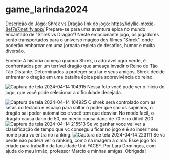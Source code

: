 # game_larinda2024
Descrição do Jogo: Shrek vs Dragão
link do jogo: https://idyllic-moxie-8ef7e7.netlify.app/
Prepare-se para uma aventura épica no mundo encantado de "Shrek vs Dragão"! Neste emocionante jogo, os jogadores serão transportados para o universo mágico dos filmes "Shrek", onde poderão embarcar em uma jornada repleta de desafios, humor e muita diversão.

Enredo:
A história começa quando Shrek, o adorável ogro verde, é confrontados por um terrível dragão que ameaça invadir o Reino de Tão Tão Distante. Determinados a proteger seu lar e seus amigos, Shrek decide enfrentar o dragão em uma batalha épica pela sobrevivência do reino.

![Captura de tela 2024-04-14 104915](https://github.com/LaraLunatica/game_larinda2024/assets/164427047/008c2344-1caa-43e3-bedf-d4ed0b46d329)
Nessa foto você pode ver o inicio do jogo, que você pode selecionar a dificuldade desejada.

![Captura de tela 2024-04-14 104925](https://github.com/LaraLunatica/game_larinda2024/assets/164427047/a800139c-8dbd-4cb6-aee4-3cf96a771e9c)
O shrek será controlado com as setas do teclado e espaço para soltar o poder que sao os sapinhos, o dragão sai poder automatico e você tem que desviar. No modo facil, o dragão causa dano de 50, no medio causa dano de 70 e no dificil 200. 
![Captura de tela 2024-04-14 215513](https://github.com/LaraLunatica/game_larinda2024/assets/164427047/e5d9edb8-2c80-4e98-a3d4-55e70755e01c)
Se vc ganhar voce vai ver a classificação de tempo que vc conseguiu ficar no jogo e é so inserir seu nome para vc entra no ranking.
![Captura de tela 2024-04-14 223111](https://github.com/LaraLunatica/game_larinda2024/assets/164427047/9037aa93-2166-47f1-a235-8f464f43edb8) 
Se vc perde não podera ver o ranking, como na imagem a cima.
Esse jogo foi criado para trabalho da faculdade Uni-FACEF.
Por Lara Domingos, com ajuda do meu irmão, professor Marcio e minhas amigas.
Obrigada!

